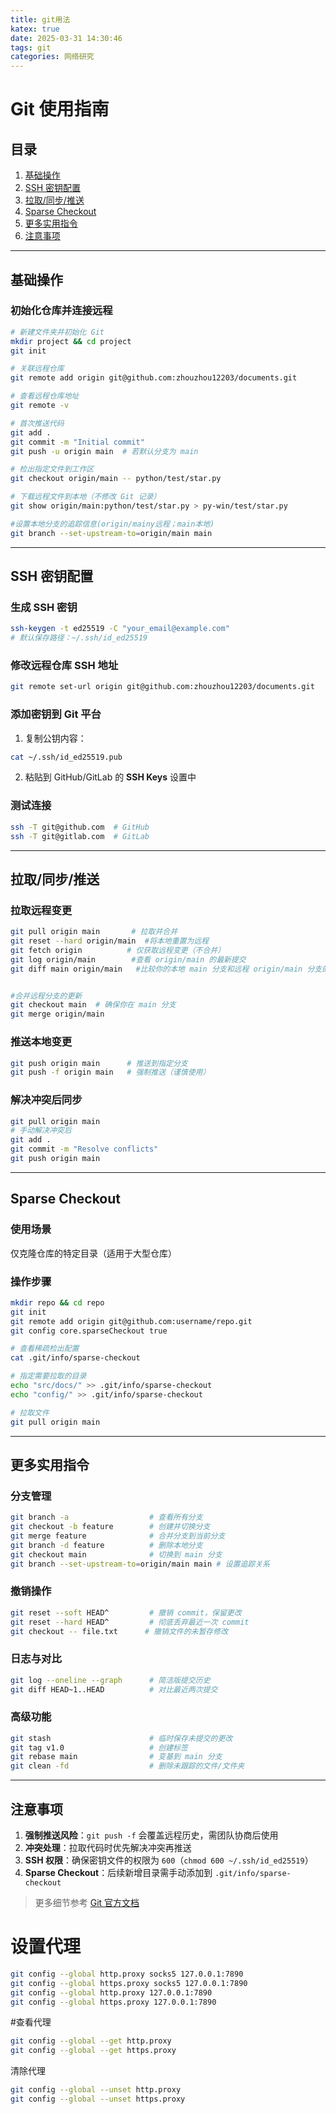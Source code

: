 ```yaml
---
title: git用法
katex: true
date: 2025-03-31 14:30:46
tags: git
categories: 网络研究
---
```

# Git 使用指南

## 目录
1. [基础操作](#基础操作)
2. [SSH 密钥配置](#ssh-密钥配置)
3. [拉取/同步/推送](#拉取同步推送)
4. [Sparse Checkout](#sparse-checkout)
5. [更多实用指令](#更多实用指令)
6. [注意事项](#注意事项)

---

## 基础操作

### 初始化仓库并连接远程
```bash
# 新建文件夹并初始化 Git
mkdir project && cd project
git init

# 关联远程仓库
git remote add origin git@github.com:zhouzhou12203/documents.git

# 查看远程仓库地址
git remote -v

# 首次推送代码
git add .
git commit -m "Initial commit"
git push -u origin main  # 若默认分支为 main

# 检出指定文件到工作区
git checkout origin/main -- python/test/star.py

# 下载远程文件到本地（不修改 Git 记录）
git show origin/main:python/test/star.py > py-win/test/star.py

#设置本地分支的追踪信息(origin/mainy远程；main本地)
git branch --set-upstream-to=origin/main main

```

---

## SSH 密钥配置

### 生成 SSH 密钥
```bash
ssh-keygen -t ed25519 -C "your_email@example.com"
# 默认保存路径：~/.ssh/id_ed25519
```
### 修改远程仓库 SSH 地址
```bash
git remote set-url origin git@github.com:zhouzhou12203/documents.git
```
### 添加密钥到 Git 平台
1. 复制公钥内容：
```bash
cat ~/.ssh/id_ed25519.pub
```
2. 粘贴到 GitHub/GitLab 的 **SSH Keys** 设置中

### 测试连接
```bash
ssh -T git@github.com  # GitHub
ssh -T git@gitlab.com  # GitLab
```

---

## 拉取/同步/推送

### 拉取远程变更
```bash
git pull origin main       # 拉取并合并
git reset --hard origin/main  #将本地重置为远程
git fetch origin          # 仅获取远程变更（不合并）
git log origin/main        #查看 origin/main 的最新提交
git diff main origin/main   #比较你的本地 main 分支和远程 origin/main 分支的差异


#合并远程分支的更新
git checkout main  # 确保你在 main 分支
git merge origin/main

```

### 推送本地变更
```bash
git push origin main      # 推送到指定分支
git push -f origin main   # 强制推送（谨慎使用）
```

### 解决冲突后同步
```bash
git pull origin main
# 手动解决冲突后
git add .
git commit -m "Resolve conflicts"
git push origin main
```

---

## Sparse Checkout

### 使用场景
仅克隆仓库的特定目录（适用于大型仓库）

### 操作步骤
```bash
mkdir repo && cd repo
git init
git remote add origin git@github.com:username/repo.git
git config core.sparseCheckout true

# 查看稀疏检出配置
cat .git/info/sparse-checkout

# 指定需要拉取的目录
echo "src/docs/" >> .git/info/sparse-checkout
echo "config/" >> .git/info/sparse-checkout

# 拉取文件
git pull origin main

```

---

## 更多实用指令

### 分支管理
```bash
git branch -a                  # 查看所有分支
git checkout -b feature        # 创建并切换分支
git merge feature              # 合并分支到当前分支
git branch -d feature          # 删除本地分支
git checkout main              # 切换到 main 分支
git branch --set-upstream-to=origin/main main # 设置追踪关系
```

### 撤销操作
```bash
git reset --soft HEAD^         # 撤销 commit，保留更改
git reset --hard HEAD^         # 彻底丢弃最近一次 commit
git checkout -- file.txt      # 撤销文件的未暂存修改
```

### 日志与对比
```bash
git log --oneline --graph      # 简洁版提交历史
git diff HEAD~1..HEAD          # 对比最近两次提交
```

### 高级功能
```bash
git stash                      # 临时保存未提交的更改
git tag v1.0                   # 创建标签
git rebase main                # 变基到 main 分支
git clean -fd                  # 删除未跟踪的文件/文件夹
```

---

## 注意事项
1. **强制推送风险**：`git push -f` 会覆盖远程历史，需团队协商后使用
2. **冲突处理**：拉取代码时优先解决冲突再推送
3. **SSH 权限**：确保密钥文件的权限为 `600`（`chmod 600 ~/.ssh/id_ed25519`）
4. **Sparse Checkout**：后续新增目录需手动添加到 `.git/info/sparse-checkout`

> 更多细节参考 [Git 官方文档](https://git-scm.com/doc)



# 设置代理
```bash
git config --global http.proxy socks5 127.0.0.1:7890
git config --global https.proxy socks5 127.0.0.1:7890
git config --global http.proxy 127.0.0.1:7890
git config --global https.proxy 127.0.0.1:7890
```
#查看代理
```bash
git config --global --get http.proxy
git config --global --get https.proxy
```
清除代理
```bash
git config --global --unset http.proxy
git config --global --unset https.proxy
```
